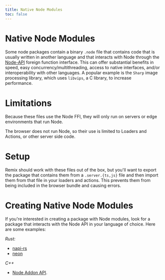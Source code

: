 ```yaml
---
title: Native Node Modules
toc: false
---
```


# Native Node Modules

Some node packages contain a binary `.node` file that contains code that is usually written in another language and that interacts with Node through the [Node-API](https://nodejs.org/api/n-api.html) foreign function interface. This can offer substantial benefits in speed, easy concurrency/multithreading, access to native interfaces, and/or interoperability with other languages. A popular example is the `Sharp` image processing library, which uses `libvips`, a C library, to increase performance.

# Limitations

Because these files use the Node FFI, they will only run on servers or edge environments that run Node.

The browser does not run Node, so their use is limited to Loaders and Actions, or other server side code.

# Setup

Remix should work with these files out of the box, but you'll want to export the package that contains them from a `.server.{ts,js}` file and then import them from that file in your loaders and actions. This prevents them from being included in the browser bundle and causing errors.

# Creating Native Node Modules

If you're interested in creating a package with Node modules, look for a package that interacts with the Node API in your language of choice. 
Here are some examples:

*Rust:*
- [napi-rs](https://napi.rs/) 
- [neon](https://neon-bindings.com/)

*C++* 
- [Node Addon API](https://github.com/nodejs/node-addon-api).

